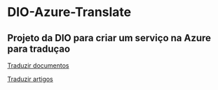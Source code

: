 # DIO-Azure-Translate

## Projeto da DIO para criar um serviço na Azure para traduçao 


[Traduzir documentos]([[https://www.genome.gov/](https://colab.research.google.com/drive/1iLrGH1BqqkdCGgZ8WzNgPj2iWoAHhGSa?usp=sharing)])

[Traduzir artigos]([[https://www.genome.gov/](https://colab.research.google.com/drive/17QDLzpi6y8HLuPuL_ke_j999w-jBTts3?usp=sharing)])
